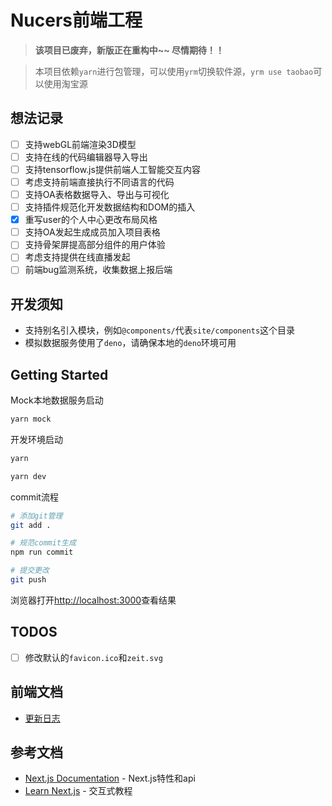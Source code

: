 # Nucers前端工程

> **该项目已废弃，新版正在重构中~~ 尽情期待！！**

> 本项目依赖`yarn`进行包管理，可以使用`yrm`切换软件源，`yrm use taobao`可以使用淘宝源

## 想法记录

- [ ] 支持webGL前端渲染3D模型
- [ ] 支持在线的代码编辑器导入导出
- [ ] 支持tensorflow.js提供前端人工智能交互内容
- [ ] 考虑支持前端直接执行不同语言的代码
- [ ] 支持OA表格数据导入、导出与可视化
- [ ] 支持插件规范化开发数据结构和DOM的插入
- [x] 重写user的个人中心更改布局风格
- [ ] 支持OA发起生成成员加入项目表格
- [ ] 支持骨架屏提高部分组件的用户体验
- [ ] 考虑支持提供在线直播发起
- [ ] 前端bug监测系统，收集数据上报后端

## 开发须知

- 支持别名引入模块，例如`@components/`代表`site/components`这个目录
- 模拟数据服务使用了`deno`，请确保本地的`deno`环境可用

## Getting Started

Mock本地数据服务启动

```bash
yarn mock
```

开发环境启动

```bash
yarn

yarn dev
```

commit流程

```bash
# 添加git管理
git add .

# 规范commit生成
npm run commit

# 提交更改
git push
```

浏览器打开[http://localhost:3000](http://localhost:3000)查看结果

## TODOS

- [ ] 修改默认的`favicon.ico`和`zeit.svg`

## 前端文档

- [更新日志](docs/CHANGELOG.md)

## 参考文档

- [Next.js Documentation](https://nextjs.org/docs) - Next.js特性和api
- [Learn Next.js](https://nextjs.org/learn) - 交互式教程
